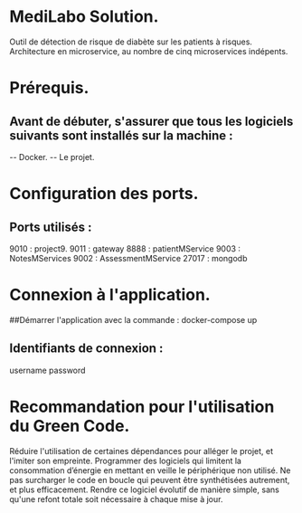 # MediLabo Solution. 

Outil de détection de risque de diabète sur les patients à risques. 
Architecture en microservice, au nombre de cinq microservices indépents. 

# Prérequis. 

## Avant de débuter, s'assurer que tous les logiciels suivants sont installés sur la machine : 
  -- Docker. 
  -- Le projet. 

# Configuration des ports. 
## Ports utilisés : 
  9010 : project9.
  9011 : gateway 
  8888 : patientMService 
  9003 : NotesMServices
  9002 : AssessmentMService
  27017 : mongodb

# Connexion à l'application. 
  ##Démarrer l'application avec la commande :
    docker-compose up

  ## Identifiants de connexion :
  username 
  password

# Recommandation pour l'utilisation du Green Code. 
  Réduire l'utilisation de certaines dépendances pour alléger le projet, et l'imiter son empreinte. 
  Programmer des logiciels qui limitent la consommation d’énergie en mettant en veille le périphérique non utilisé. 
  Ne pas surcharger le code en boucle qui peuvent être synthétisées autrement, et plus efficacement. 
  Rendre ce logiciel évolutif de manière simple, sans qu'une refont totale soit nécessaire à chaque mise à jour. 
  
